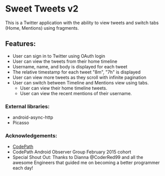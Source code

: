 # Sweet Tweets v2

This is a Twitter application with the ability to view tweets and switch tabs (Home, Mentions) using fragments.

## Features:

- User can sign in to Twitter using OAuth login
- User can view the tweets from their home timeline
- Username, name, and body is displayed for each tweet
- The relative timestamp for each tweet "8m", "7h" is displayed
- User can view more tweets as they scroll with infinite pagination
- User can switch between Timeline and Mentions view using tabs.
  - User can view their home timeline tweets.
  - User can view the recent mentions of their username.


### External libraries: 

- android-async-http
- Picasso

### Acknowledgements:

- <a href="http://www.codepath.com">CodePath</a>
- CodePath Android Observer Group February 2015 cohort 
- Special Shout Out: Thanks to Dianna @CoderRed99 and all the awesome Engineers that guided me on becoming a better programmer each day!
